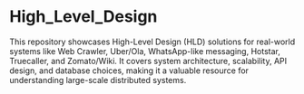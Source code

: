 # High_Level_Design
This repository showcases High-Level Design (HLD) solutions for real-world systems like Web Crawler, Uber/Ola, WhatsApp-like messaging, Hotstar, Truecaller, and Zomato/Wiki. It covers system architecture, scalability, API design, and database choices, making it a valuable resource for understanding large-scale distributed systems.
